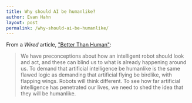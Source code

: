 ```yaml
---
title: Why should AI be humanlike?
author: Evan Hahn
layout: post
permalink: /why-should-ai-be-humanlike/
---
```

From a *Wired* article, ["Better Than Human"](http://www.wired.com/gadgetlab/2012/12/ff-robots-will-take-our-jobs/all/):

> We have preconceptions about how an intelligent robot should look and act, and these can blind us to what is already happening around us. To demand that artificial intelligence be humanlike is the same flawed logic as demanding that artificial flying be birdlike, with flapping wings. Robots will think different. To see how far artificial intelligence has penetrated our lives, we need to shed the idea that they will be humanlike.
